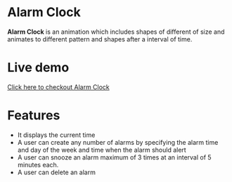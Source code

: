 # Alarm Clock

**Alarm Clock** is an animation which includes shapes of different of size and animates to different pattern and shapes after a interval of time.

#  Live  demo	
[Click here to checkout Alarm Clock](https://ritikkashyap720.github.io/Alarm-Clock/)
    
# Features
 - It displays the current time 
 - A user can create any number of alarms by specifying the alarm time and day of the 		    week and time when the alarm should alert 
 -  A user can snooze an alarm maximum of 3 times at an interval of 5 minutes each. 
 - A user can delete an alarm
